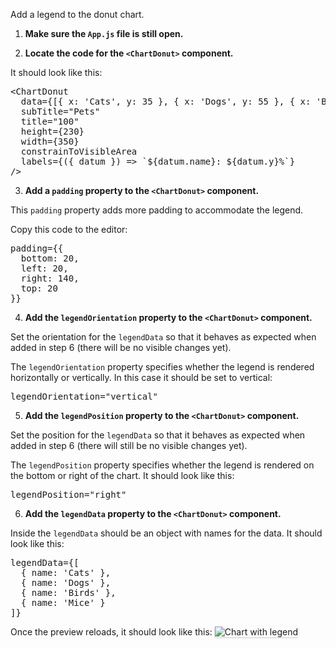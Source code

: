 Add a legend to the donut chart.

1) <strong>Make sure the `App.js` file is still open.</strong>

2) <strong>Locate the code for the `<ChartDonut>` component.</strong>

It should look like this:

<pre class="file">
&lt;ChartDonut
  data={[{ x: &#39;Cats&#39;, y: 35 }, { x: &#39;Dogs&#39;, y: 55 }, { x: &#39;Birds&#39;, y: 10 }]}
  subTitle=&quot;Pets&quot;
  title=&quot;100&quot;
  height={230}
  width={350}
  constrainToVisibleArea
  labels={({ datum }) =&gt; `${datum.name}: ${datum.y}%`}
/&gt;
</pre>

3) <strong>Add a `padding` property to the `<ChartDonut>` component.</strong>

This `padding` property adds more padding to accommodate the legend.

Copy this code to the editor:

<pre class="file" data-target="clipboard">
padding={{
  bottom: 20,
  left: 20,
  right: 140,
  top: 20
}}
</pre>


4) <strong>Add the `legendOrientation` property to the `<ChartDonut>` component.</strong>

Set the orientation for the `legendData` so that it behaves as expected when added in step 6 (there will be no visible changes yet).

The `legendOrientation` property specifies whether the legend is rendered horizontally or vertically. In this case it should be set to vertical:

<pre class="file" data-target="clipboard">
legendOrientation=&quot;vertical&quot;
</pre>

5) <strong>Add the `legendPosition` property to the `<ChartDonut>` component.</strong>

Set the position for the `legendData` so that it behaves as expected when added in step 6 (there will still be no visible changes yet).

The `legendPosition` property specifies whether the legend is rendered on the bottom or right of the chart. It should look like this:

<pre class="file" data-target="clipboard">
legendPosition=&quot;right&quot;
</pre>

6) <strong>Add the `legendData` property to the `<ChartDonut>` component.</strong>

Inside the `legendData` should be an object with names for the data. It should look like this:

<pre class="file" data-target="clipboard">
legendData={[
  { name: &#39;Cats&#39; }, 
  { name: &#39;Dogs&#39; }, 
  { name: &#39;Birds&#39; }, 
  { name: &#39;Mice&#39; }
]}
</pre>

Once the preview reloads, it should look like this:
<img src="donut-chart/assets/legend.png" alt="Chart with legend" style="box-shadow: rgba(3, 3, 3, 0.2) 0px 1.25px 2.5px 0px;" />

